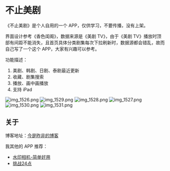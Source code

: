 # 不止美剧

《不止美剧》是个人自用的一个 APP，仅供学习，不要传播，没有上架。

界面设计参考《香色闺阁》，数据来源是《美剧 TV》，由于《美剧 TV》播放时顶部有间距不能消失，且首页具体分类剧集每次下拉刷新时，数据源都会错乱，故而自己写了一个这个 APP，大家有兴趣可以参考。

功能描述：
1. 美剧、韩剧、日剧、泰剧最近更新
2. 收藏、剧集搜索
3. 播放、画中画播放
4. 支持 iPad


![img_1526.png](https://inews.gtimg.com/newsapp_ls/0/14598086591/0.png)
![img_1529.png](https://inews.gtimg.com/newsapp_ls/0/14598086432/0.png)
![img_1528.png](https://inews.gtimg.com/newsapp_ls/0/14598086012/0.png)
![img_1527.png](https://inews.gtimg.com/newsapp_ls/0/14598085950/0.png)
![img_1530.png](https://inews.gtimg.com/newsapp_ls/0/14598084758/0.png)
![img_1531.png](https://inews.gtimg.com/newsapp_ls/0/14598084730/0.png)

## 关于

博客地址：[今是昨非的博客](https://morganwang.cn/)

我其他的 APP 推荐：
- [水印相机-简单好用](https://apps.apple.com/cn/app/qq/id1607957232)
- [挑战24点](https://apps.apple.com/cn/app/qq/id1610914130)